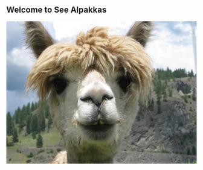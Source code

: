 ## Welcome to See Alpakkas
![alt text][alpakka]

[alpakka]: https://github.com/LaBSo/alpakka/blob/master/alpaca.jpg
